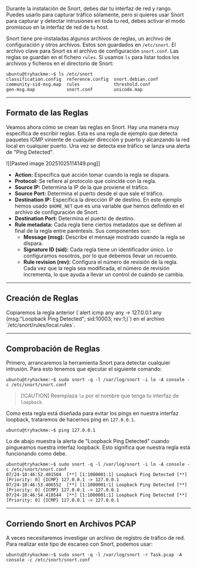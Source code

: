 Durante la instalación de Snort, debes dar tu interfaz de red y rango. Puedes usarlo para capturar tráfico sólamente, pero si quieres usar Snort para capturar y detectar intrusiones en toda tu red, debes activar el modo promiscuo en la interfaz de red de tu host.

Snort tiene pre-instaladas algunos archivos de reglas, un archivo de configuración y otros archivos. Estos son guardados en `/etc/snort`. El archivo clave para Snort es el archivo de configuración `snort.conf`. Las reglas se guardan en el fichero `rules`. Si usamos `ls` para listar todos los archivos y ficheros en el directorio de Snort:

```shell
ubuntu@tryhackme:~$ ls /etc/snort
classification.config  reference.config  snort.debian.conf
community-sid-msg.map  rules             threshold.conf
gen-msg.map            snort.conf        unicode.map
```

-----------------------------
<h2>Formato de las Reglas</h2>
Veamos ahora cómo se crean las reglas en Snort. Hay una manera muy específica de escribir reglas. Esta es una regla de ejemplo que detecta paquetes ICMP viniente de cualquier dirección y puerto y alcanzando la red local en cualquier puerto. Una vez se detecta ese tráfico se lanza una alerta de "Ping Detected".

![[Pasted image 20251025114149.png]]

- **Action:** Especifica qué acción tomar cuando la regla se dispara.
- **Protocol:** Se refiere al protocolo que coincide con la regla.
- **Source IP:** Determina la IP de la que proviene el tráfico.
- **Source Port:** Determina el puerto desde el que sale el tráfico.
- **Destination IP:** Especifica la dirección IP de destino. En este ejemplo hemos usado `$HOME_NET` que es una variable que hemos definido en el archivo de configuración de Snort.
- **Destination Port:** Determina el puerto de destino.
- **Rule metadata:** Cada regla tiene ciertos metadatos que se definen al final de la regla entre paréntesis. Sus componentes son:
	- **Message (msg):** Describe el mensaje mostrado cuando la regla se dispara.
	- **Signature ID (sid):** Cada regla tiene un identificador único. Lo configuramos nosotros, por lo que debemos llevar un recuento.
	- **Rule revision (rev):** Configura el número de revisión de la regla. Cada vez que la regla sea modificada, el número de revisión incrementa, lo que ayuda a llevar un control de cuándo se cambia.

------------------------------
<h2>Creación de Reglas</h2>
Copiaremos la regla anterior (`alert icmp any any -> 127.0.0.1 any (msg:"Loopback Ping Detected"; sid:10003; rev:1;)`) en el archivo `/etc/snort/rules/local.rules`.

----------------------------
<h2>Comprobación de Reglas</h2>
Primero, arrancaremos la herramienta Snort para detectar cualquier intrusión. Para esto tenemos que ejecutar el siguiente comando:

`ubuntu@tryhackme:~$ sudo snort -q -l /var/log/snort -i lo -A console -c /etc/snort/snort.conf`

>[!CAUTION] Reemplaza `lo` por el nombre que tenga tu interfaz de `loopback`.

Como esta regla está diseñada para evitar los pings en nuestra interfaz loopback, trataremos de hacernos ping en `127.0.0.1`.

```shell
ubuntu@tryhackme:~$ ping 127.0.0.1
```

Lo de abajo muestra la alerta de "Loopback Ping Detected" cuando pingueamos nuestra interfaz loopback. Esto significa que nuestra regla está funcionando como debe.

```shell
ubuntu@tryhackme:~$ sudo snort -q -l /var/log/snort -i lo -A console -c /etc/snort/snort.conf
07/24-10:46:52.401504  [**] [1:1000001:1] Loopback Ping Detected [**] [Priority: 0] {ICMP} 127.0.0.1 -> 127.0.0.1
07/24-10:46:53.406552  [**] [1:1000001:1] Loopback Ping Detected [**] [Priority: 0] {ICMP} 127.0.0.1 -> 127.0.0.1
07/24-10:46:54.410544  [**] [1:1000001:1] Loopback Ping Detected [**] [Priority: 0] {ICMP} 127.0.0.1 -> 127.0.0.1
```

---------------------------------
<h2>Corriendo Snort en Archivos PCAP</h2>
A veces necesitaremos investigar un archivo de registro de tráfico de red. Para realizar este tipo de escaneo con Snort, podemos usar:

```shell
ubuntu@tryhackme:~$ sudo snort -q -l /var/log/snort -r Task.pcap -A console -c /etc/snort/snort.conf
```

